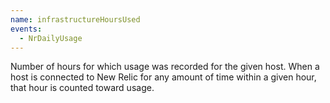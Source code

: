 ```yaml
---
name: infrastructureHoursUsed
events:
  - NrDailyUsage
---
```


Number of hours for which usage was recorded for the given host. When a host is connected to New Relic for any amount of time within a given hour, that hour is counted toward usage.